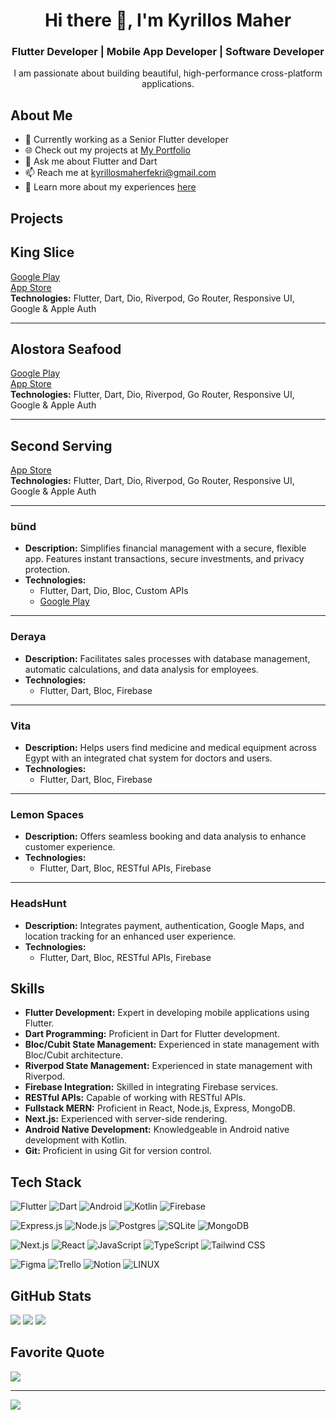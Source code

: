 <h1 align="center">Hi there 👋, I'm Kyrillos Maher</h1>

<h3 align="center">Flutter Developer | Mobile App Developer | Software Developer</h3>

<p align="center">I am passionate about building beautiful, high-performance cross-platform applications.</p>

## About Me
- 🔭 Currently working as a Senior Flutter developer
- 🌐 Check out my projects at [My Portfolio](https://www.compiled-thoughts.tech/about)
- 💬 Ask me about Flutter and Dart
- 📫 Reach me at kyrillosmaherfekri@gmail.com
- 📄 Learn more about my experiences [here](https://drive.google.com/file/d/172l4bZZRmdfSB5dM6Gy9lSXt9XPnjaSO/view?usp=sharing)

## Projects


## King Slice
[Google Play](https://play.google.com/store/apps/details?id=com.kingslice_pizza.app)  
[App Store](https://apps.apple.com/gb/app/king-slice/id6739634206)  
**Technologies:** Flutter, Dart, Dio, Riverpod, Go Router, Responsive UI, Google & Apple Auth  

---

## Alostora Seafood
[Google Play](https://play.google.com/store/apps/details?id=com.alostora_seafood.app)  
[App Store](https://apps.apple.com/gb/app/alostora/id6740809005)  
**Technologies:** Flutter, Dart, Dio, Riverpod, Go Router, Responsive UI, Google & Apple Auth  

---

## Second Serving
[App Store](https://apps.apple.com/gb/app/second-serving/id6741741762)  
**Technologies:** Flutter, Dart, Dio, Riverpod, Go Router, Responsive UI, Google & Apple Auth  

---

### bünd
- **Description:** Simplifies financial management with a secure, flexible app. Features instant transactions, secure investments, and privacy protection.
- **Technologies:** 
  - Flutter, Dart, Dio, Bloc, Custom APIs
  - [Google Play](https://play.google.com/store/apps/details?id=com.bund.bund)
---

### Deraya
- **Description:** Facilitates sales processes with database management, automatic calculations, and data analysis for employees.
- **Technologies:** 
  - Flutter, Dart, Bloc, Firebase
---

### Vita
- **Description:** Helps users find medicine and medical equipment across Egypt with an integrated chat system for doctors and users.
- **Technologies:** 
  - Flutter, Dart, Bloc, Firebase
---

### Lemon Spaces
- **Description:** Offers seamless booking and data analysis to enhance customer experience.
- **Technologies:** 
  - Flutter, Dart, Bloc, RESTful APIs, Firebase
---

### HeadsHunt
- **Description:** Integrates payment, authentication, Google Maps, and location tracking for an enhanced user experience.
- **Technologies:** 
  - Flutter, Dart, Bloc, RESTful APIs, Firebase

## Skills
- **Flutter Development:** Expert in developing mobile applications using Flutter.
- **Dart Programming:** Proficient in Dart for Flutter development.
- **Bloc/Cubit State Management:** Experienced in state management with Bloc/Cubit architecture.
- **Riverpod State Management:** Experienced in state management with Riverpod.
- **Firebase Integration:** Skilled in integrating Firebase services.
- **RESTful APIs:** Capable of working with RESTful APIs.
- **Fullstack MERN:** Proficient in React, Node.js, Express, MongoDB.
- **Next.js:** Experienced with server-side rendering.
- **Android Native Development:** Knowledgeable in Android native development with Kotlin.
- **Git:** Proficient in using Git for version control.

## Tech Stack
![Flutter](https://img.shields.io/badge/Flutter-%2302569B.svg?style=flat&logo=Flutter&logoColor=white) 
![Dart](https://img.shields.io/badge/dart-%230175C2.svg?style=flat&logo=dart&logoColor=white) 
![Android](https://img.shields.io/badge/Android-3DDC84?style=flat&logo=android&logoColor=white) 
![Kotlin](https://img.shields.io/badge/Kotlin-%230095D5.svg?style=flat&logo=kotlin&logoColor=white) 
![Firebase](https://img.shields.io/badge/firebase-%23039BE5.svg?style=flat&logo=firebase)

![Express.js](https://img.shields.io/badge/express.js-%23404d59.svg?style=flat&logo=express&logoColor=%2361DAFB) 
![Node.js](https://img.shields.io/badge/node.js-6DA55F?style=flat&logo=node.js&logoColor=white) 
![Postgres](https://img.shields.io/badge/postgres-%23316192.svg?style=flat&logo=postgresql&logoColor=white) 
![SQLite](https://img.shields.io/badge/sqlite-%2307405e.svg?style=flat&logo=sqlite&logoColor=white) 
![MongoDB](https://img.shields.io/badge/mongodb-%2347A248.svg?style=flat&logo=mongodb&logoColor=white)

![Next.js](https://img.shields.io/badge/Next.js-%23000000.svg?style=flat&logo=next.js&logoColor=white) 
![React](https://img.shields.io/badge/React-%2320232a.svg?style=flat&logo=react&logoColor=%2361DAFB) 
![JavaScript](https://img.shields.io/badge/javascript-%23323330.svg?style=flat&logo=javascript&logoColor=%23F7DF1E) 
![TypeScript](https://img.shields.io/badge/typescript-%23007ACC.svg?style=flat&logo=typescript&logoColor=white) 
![Tailwind CSS](https://img.shields.io/badge/Tailwind_CSS-%231a202c.svg?style=flat&logo=tailwind-css&logoColor=white)

![Figma](https://img.shields.io/badge/figma-%23F24E1E.svg?style=flat&logo=figma&logoColor=white) 
![Trello](https://img.shields.io/badge/Trello-%23026AA7.svg?style=flat&logo=Trello&logoColor=white) 
![Notion](https://img.shields.io/badge/Notion-%23000000.svg?style=flat&logo=notion&logoColor=white) 
![LINUX](https://img.shields.io/badge/Linux-FCC624?style=flat&logo=linux&logoColor=black)

## GitHub Stats
![](https://github-readme-stats.vercel.app/api?username=Ikyrillos&theme=dark&hide_border=false&include_all_commits=false&count_private=false)
![](https://github-readme-streak-stats.herokuapp.com/?user=Ikyrillos&theme=dark&hide_border=false)
![](https://github-readme-stats.vercel.app/api/top-langs/?username=Ikyrillos&theme=dark&hide_border=false&include_all_commits=false&count_private=false&layout=compact)

## Favorite Quote
![](https://quotes-github-readme.vercel.app/api?type=vertical&theme=dark&quote=Things%20don%27t%20turn%20up%20in%20this%20world%20until%20somebody%20turns%20them%20up.&author=James%20A.%20Garfield)

---
[![](https://visitcount.itsvg.in/api?id=Ikyrillos&icon=0&color=3)](https://visitcount.itsvg.in)
